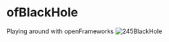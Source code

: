 
# ofBlackHole
Playing around with openFrameworks
![245BlackHole](https://user-images.githubusercontent.com/81096386/129052387-b80e24a6-3125-4cb6-a73a-9c17337e89e4.jpg)
